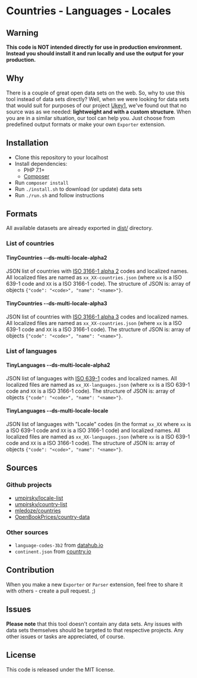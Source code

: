 # Countries - Languages - Locales

## Warning

**This code is NOT intended directly for use in production environment. Instead you should install it and run locally and use the output for your production.**

## Why

There is a couple of great open data sets on the web. So, why to use this tool instead of data sets directly? Well, when we were looking for data sets that would suit for purposes of our project [Ukey1](https://ukey.one), we've found out that no source was as we needed: **lightweight and with a custom structure**.  When you are in a similar situation, our tool can help you. Just choose from predefined output formats or make your own `Exporter` extension.

## Installation

* Clone this repository to your localhost
* Install dependencies:
    * PHP 7.1+
    * [Composer](https://getcomposer.org/download/)
* Run `composer install`
* Run `./install.sh` to download (or update) data sets
* Run `./run.sh` and follow instructions

## Formats

All available datasets are already exported in [dist/](dist/) directory.

### List of countries

#### TinyCountries --ds-multi-locale-alpha2

JSON list of countries with [ISO 3166-1 alpha 2](http://en.wikipedia.org/wiki/ISO_3166-1_alpha-2) codes and localized names. All localized files are named as `xx_XX-countries.json` (where `xx` is a ISO 639-1 code and `XX` is a ISO 3166-1 code). The structure of JSON is: array of objects `{"code": "<code>", "name": "<name>"}`.

#### TinyCountries --ds-multi-locale-alpha3

JSON list of countries with [ISO 3166-1 alpha 3](http://en.wikipedia.org/wiki/ISO_3166-1_alpha-3) codes and localized names. All localized files are named as `xx_XX-countries.json` (where `xx` is a ISO 639-1 code and `XX` is a ISO 3166-1 code). The structure of JSON is: array of objects `{"code": "<code>", "name": "<name>"}`.

### List of languages

#### TinyLanguages --ds-multi-locale-alpha2

JSON list of languages with [ISO 639-1](http://en.wikipedia.org/wiki/ISO_639-1) codes and localized names. All localized files are named as `xx_XX-languages.json` (where `xx` is a ISO 639-1 code and `XX` is a ISO 3166-1 code). The structure of JSON is: array of objects `{"code": "<code>", "name": "<name>"}`.

#### TinyLanguages --ds-multi-locale-locale

JSON list of languages with "Locale" codes (in the format `xx_XX` where `xx` is a ISO 639-1 code and `XX` is a ISO 3166-1 code) and localized names. All localized files are named as `xx_XX-languages.json` (where `xx` is a ISO 639-1 code and `XX` is a ISO 3166-1 code). The structure of JSON is: array of objects `{"code": "<code>", "name": "<name>"}`.

## Sources

### Github projects

* [umpirsky/locale-list](https://github.com/umpirsky/locale-list)
* [umpirsky/country-list](https://github.com/umpirsky/country-list)
* [mledoze/countries](https://github.com/mledoze/countries)
* [OpenBookPrices/country-data](https://github.com/OpenBookPrices/country-data)

### Other sources

* `language-codes-3b2` from [datahub.io](https://datahub.io/core/language-codes)
* `continent.json` from [country.io](http://country.io/data/)

## Contribution

When you make a new `Exporter` or `Parser` extension, feel free to share it with others - create a pull request. ;)

## Issues

**Please note** that this tool doesn't contain any data sets. Any issues with data sets themselves should be targeted to that respective projects. Any other issues or tasks are appreciated, of course.

## License

This code is released under the MIT license.